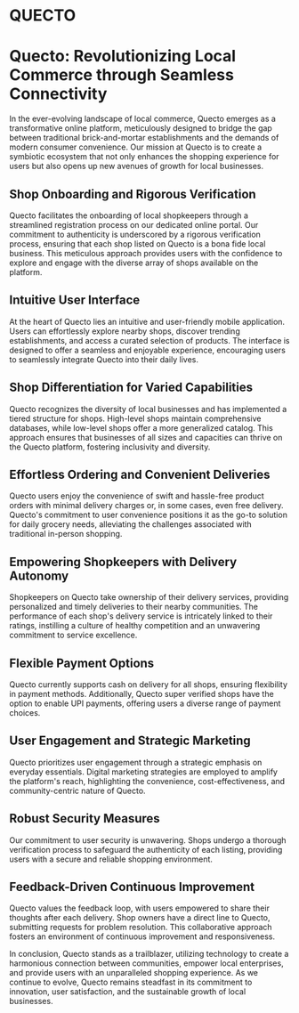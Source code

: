 # QUECTO

# Quecto: Revolutionizing Local Commerce through Seamless Connectivity

In the ever-evolving landscape of local commerce, Quecto emerges as a transformative online platform, meticulously designed to bridge the gap between traditional brick-and-mortar establishments and the demands of modern consumer convenience. Our mission at Quecto is to create a symbiotic ecosystem that not only enhances the shopping experience for users but also opens up new avenues of growth for local businesses.

## Shop Onboarding and Rigorous Verification

Quecto facilitates the onboarding of local shopkeepers through a streamlined registration process on our dedicated online portal. Our commitment to authenticity is underscored by a rigorous verification process, ensuring that each shop listed on Quecto is a bona fide local business. This meticulous approach provides users with the confidence to explore and engage with the diverse array of shops available on the platform.

## Intuitive User Interface

At the heart of Quecto lies an intuitive and user-friendly mobile application. Users can effortlessly explore nearby shops, discover trending establishments, and access a curated selection of products. The interface is designed to offer a seamless and enjoyable experience, encouraging users to seamlessly integrate Quecto into their daily lives.

## Shop Differentiation for Varied Capabilities

Quecto recognizes the diversity of local businesses and has implemented a tiered structure for shops. High-level shops maintain comprehensive databases, while low-level shops offer a more generalized catalog. This approach ensures that businesses of all sizes and capacities can thrive on the Quecto platform, fostering inclusivity and diversity.

## Effortless Ordering and Convenient Deliveries

Quecto users enjoy the convenience of swift and hassle-free product orders with minimal delivery charges or, in some cases, even free delivery. Quecto's commitment to user convenience positions it as the go-to solution for daily grocery needs, alleviating the challenges associated with traditional in-person shopping.

## Empowering Shopkeepers with Delivery Autonomy

Shopkeepers on Quecto take ownership of their delivery services, providing personalized and timely deliveries to their nearby communities. The performance of each shop's delivery service is intricately linked to their ratings, instilling a culture of healthy competition and an unwavering commitment to service excellence.

## Flexible Payment Options

Quecto currently supports cash on delivery for all shops, ensuring flexibility in payment methods. Additionally, Quecto super verified shops have the option to enable UPI payments, offering users a diverse range of payment choices.

## User Engagement and Strategic Marketing

Quecto prioritizes user engagement through a strategic emphasis on everyday essentials. Digital marketing strategies are employed to amplify the platform's reach, highlighting the convenience, cost-effectiveness, and community-centric nature of Quecto.

## Robust Security Measures

Our commitment to user security is unwavering. Shops undergo a thorough verification process to safeguard the authenticity of each listing, providing users with a secure and reliable shopping environment.

## Feedback-Driven Continuous Improvement

Quecto values the feedback loop, with users empowered to share their thoughts after each delivery. Shop owners have a direct line to Quecto, submitting requests for problem resolution. This collaborative approach fosters an environment of continuous improvement and responsiveness.

In conclusion, Quecto stands as a trailblazer, utilizing technology to create a harmonious connection between communities, empower local enterprises, and provide users with an unparalleled shopping experience. As we continue to evolve, Quecto remains steadfast in its commitment to innovation, user satisfaction, and the sustainable growth of local businesses.

